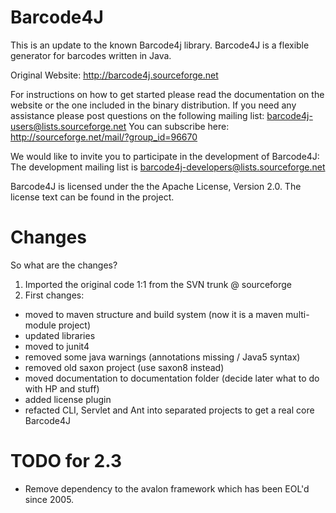 # Barcode4J

This is an update to the known Barcode4j library. Barcode4J is a flexible generator for barcodes written in Java.

Original Website: http://barcode4j.sourceforge.net

For instructions on how to get started please read the documentation on the website or the one included in the binary distribution.
If you need any assistance please post questions on the following mailing list: barcode4j-users@lists.sourceforge.net
You can subscribe here: http://sourceforge.net/mail/?group_id=96670

We would like to invite you to participate in the development of Barcode4J: The development mailing list is barcode4j-developers@lists.sourceforge.net

Barcode4J is licensed under the the Apache License, Version 2.0. The license text can be found in the project.

# Changes

So what are the changes?

1. Imported the original code 1:1 from the SVN trunk @ sourceforge
2. First changes:
- moved to maven structure and build system (now it is a maven multi-module project)
- updated libraries
- moved to junit4
- removed some java warnings (annotations missing / Java5 syntax)
- removed old saxon project (use saxon8 instead)
- moved documentation to documentation folder (decide later what to do with HP and stuff)
- added license plugin
- refacted CLI, Servlet and Ant into separated projects to get a real core Barcode4J

# TODO for 2.3

- Remove dependency to the avalon framework which has been EOL'd since 2005.
